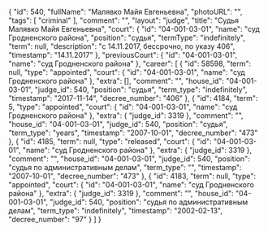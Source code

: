 {
    "id": 540,
    "fullName": "Малявко Майя Евгеньевна",
    "photoURL": "",
    "tags": [
        "criminal"
    ],
    "comment": "",
    "layout": "judge",
    "title": "Судья Малявко Майя Евгеньевна",
    "court": {
        "id": "04-001-03-01",
        "name": "суд Гродненского района",
        "position": "судья",
        "termType": "indefinitely",
        "term": null,
        "description": "c 14.11.2017, бессрочно, по указу 406",
        "timestamp": "14.11.2017"
    },
    "previousCourt": {
        "id": "04-001-03-01",
        "name": "суд Гродненского района"
    },
    "career": [
        {
            "id": 58598,
            "term": null,
            "type": "appointed",
            "court": {
                "id": "04-001-03-01",
                "name": "суд Гродненского района"
            },
            "extra": [],
            "comment": "",
            "house_id": "04-001-03-01",
            "judge_id": 540,
            "position": "судья",
            "term_type": "indefinitely",
            "timestamp": "2017-11-14",
            "decree_number": "406"
        },
        {
            "id": 4184,
            "term": 5,
            "type": "appointed",
            "court": {
                "id": "04-001-03-01",
                "name": "суд Гродненского района"
            },
            "extra": {
                "judge_id": 3319
            },
            "comment": "",
            "house_id": "04-001-03-01",
            "judge_id": 540,
            "position": "судья",
            "term_type": "years",
            "timestamp": "2007-10-01",
            "decree_number": "473"
        },
        {
            "id": 4185,
            "term": null,
            "type": "released",
            "court": {
                "id": "04-001-03-01",
                "name": "суд Гродненского района"
            },
            "extra": {
                "judge_id": 3319
            },
            "comment": "",
            "house_id": "04-001-03-01",
            "judge_id": 540,
            "position": "судья по административным делам",
            "term_type": "",
            "timestamp": "2007-10-01",
            "decree_number": "473"
        },
        {
            "id": 4183,
            "term": null,
            "type": "appointed",
            "court": {
                "id": "04-001-03-01",
                "name": "суд Гродненского района"
            },
            "extra": {
                "judge_id": 3319
            },
            "comment": "",
            "house_id": "04-001-03-01",
            "judge_id": 540,
            "position": "судья по административным делам",
            "term_type": "indefinitely",
            "timestamp": "2002-02-13",
            "decree_number": "97"
        }
    ]
}